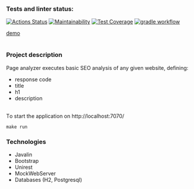 ### Tests and linter status:
[![Actions Status](https://github.com/Sabshor/java-project-72/actions/workflows/hexlet-check.yml/badge.svg)](https://github.com/Sabshor/java-project-72/actions)
[![Maintainability](https://api.codeclimate.com/v1/badges/ccd43c8db928cb734389/maintainability)](https://codeclimate.com/github/Sabshor/java-project-72/maintainability)
[![Test Coverage](https://api.codeclimate.com/v1/badges/ccd43c8db928cb734389/test_coverage)](https://codeclimate.com/github/Sabshor/java-project-72/test_coverage)
[![gradle workflow](https://github.com/Sabshor/java-project-72/actions/workflows/gradle.yml/badge.svg)](https://github.com/Sabshor/java-project-72/actions/workflows/gradle.yml)

[demo](https://java-project-72-397m.onrender.com/)
<br/><br/>

### Project description
Page analyzer executes basic SEO analysis of any given website, defining:
* response code
* title
* h1
* description
<br/><br/>

Тo start the application on http://localhost:7070/
```
make run
```

### Technologies
* Javalin
* Bootstrap
* Unirest
* MockWebServer
* Databases (H2, Postgresql)
